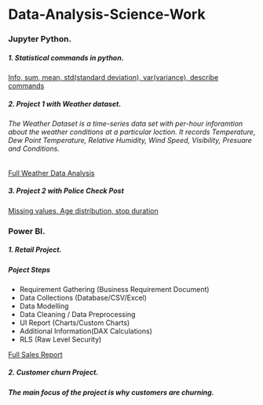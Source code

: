 # Data-Analysis-Science-Work
### Jupyter Python.
##### 1. Statistical commands in python.
[Info, sum, mean, std(standard deviation), var(variance), describe commands](https://github.com/NataliaMak20/Data-Analysis-Science-Work/tree/main/statistical%20analysis)
##### 2. Project 1 with Weather dataset. 
###### The Weather Dataset is a time-series data set with per-hour inforamtion about the weather conditions at a particular loction. It records Temperature, Dew Point Temperature, Relative Humidity, Wind Speed, Visibility, Presuare and Conditions.
[Full Weather Data Analysis](https://github.com/NataliaMak20/Data-Analysis-Science-Work/blob/main/Weather%20Data%20Analysis/Weather%20Data%20Analysis.ipynb)
##### 3. Project 2 with Police Check Post
[Missing values, Age distribution, stop duration](https://github.com/NataliaMak20/Data-Analysis-Science-Work/blob/main/Police%20Data%20Analysis/Police%20Check%20Post%20Data%20Analysis.ipynb)
### Power BI.
##### 1. Retail Project.
##### Poject Steps
- Requirement Gathering (Business Requirement Document)
- Data Collections (Database/CSV/Excel)
- Data Modelling
- Data Cleaning / Data Preprocessing
- UI Report (Charts/Custom Charts)
- Additional Information(DAX Calculations)
- RLS (Raw Level Security)

[Full Sales Report](https://github.com/NataliaMak20/Data-Analysis-Science-Work/blob/main/PowerBI/Retail%20Report/Retail%20Project.pdf)

##### 2. Customer churn Project.
##### The main focus of the project is why customers are churning. 
